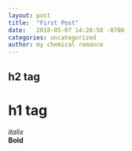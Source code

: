 ```yaml
---
layout: post
title:  "First Post"
date:   2018-05-07 14:26:50 -0700
categories: uncategorized
author: my chemical romance
---
```


## h2 tag
# h1 tag
*italix* 
<br>
**Bold**
